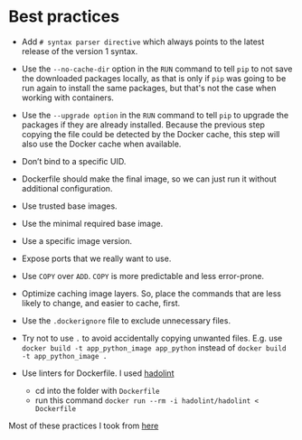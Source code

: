 # Best practices

- Add `# syntax parser directive`  which always points to the latest release
  of the version 1 syntax.
- Use the `--no-cache-dir` option in the `RUN` command to tell `pip` to not
  save the downloaded packages locally, as
  that is only if `pip` was going to be run again to install the same packages,
  but that's not the case when working
  with containers.
- Use the `--upgrade option` in the `RUN` command to tell `pip` to upgrade
  the packages if they are already installed.
  Because the previous step copying the file could be detected
  by the Docker cache, this step will also use the Docker
  cache when available.
- Don’t bind to a specific UID.
- Dockerfile should make the final image, so we can just run it
  without additional configuration.
- Use trusted base images.
- Use the minimal required base image.
- Use a specific image version.
- Expose ports that we really want to use.
- Use `COPY` over `ADD`. `COPY` is more predictable and less error-prone.
- Optimize caching image layers. So, place the commands that are less likely
  to change, and easier to cache, first.
- Use the `.dockerignore` file to exclude unnecessary files.
- Try not to use `.` to avoid accidentally copying unwanted files.
  E.g. use `docker build -t app_python_image app_python` instead of
  `docker build -t app_python_image .`

- Use linters for Dockerfile. I used [hadolint](https://github.com/hadolint/hadolint)
   - cd into the folder with `Dockerfile`
   - run this command `docker run --rm -i hadolint/hadolint < Dockerfile`

Most of these practices I took from [here](https://sysdig.com/blog/dockerfile-best-practices/)
